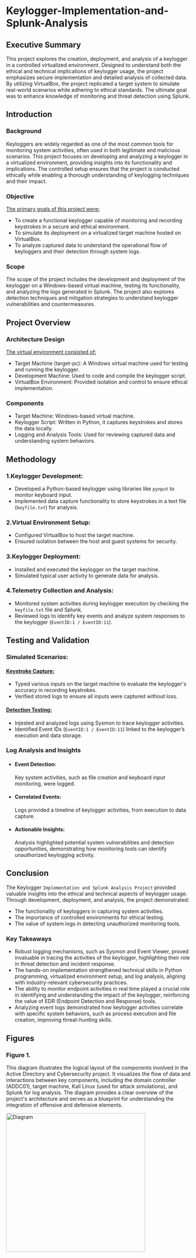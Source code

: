 # Keylogger-Implementation-and-Splunk-Analysis

## Executive Summary
This project explores the creation, deployment, and analysis of a keylogger in a controlled virtualized environment. Designed to understand both the ethical and technical implications of keylogger usage, the project emphasizes secure implementation and detailed analysis of collected data. By utilizing VirtualBox, the project replicated a target system to simulate real-world scenarios while adhering to ethical standards. The ultimate goal was to enhance knowledge of monitoring and threat detection using Splunk.


## Introduction
### Background
Keyloggers are widely regarded as one of the most common tools for monitoring system activities, often used in both legitimate and malicious scenarios. This project focuses on developing and analyzing a keylogger in a virtualized environment, providing insights into its functionality and implications. The controlled setup ensures that the project is conducted ethically while enabling a thorough understanding of keylogging techniques and their impact.

### Objective
<ins> The primary goals of this project were: </ins>

- To create a functional keylogger capable of monitoring and recording keystrokes in a secure and ethical environment.
- To simulate its deployment on a virtualized target machine hosted on VirtualBox.
- To analyze captured data to understand the operational flow of keyloggers and their detection through system logs.

### Scope
The scope of the project includes the development and deployment of the keylogger on a Windows-based virtual machine, testing its functionality, and analyzing the logs generated in Splunk. The project also explores detection techniques and mitigation strategies to understand keylogger vulnerabilities and countermeasures.


## Project Overview
### Architecture Design
<ins> The virtual environment consisted of: </ins>

- Target Machine (target-pc): A Windows virtual machine used for testing and running the keylogger.
- Development Machine: Used to code and compile the keylogger script.
- VirtualBox Environment: Provided isolation and control to ensure ethical implementation.

### Components
- Target Machine: Windows-based virtual machine.
- Keylogger Script: Written in Python, it captures keystrokes and stores the data locally.
- Logging and Analysis Tools: Used for reviewing captured data and understanding system behaviors.

## Methodology
### 1.Keylogger Development:

- Developed a Python-based keylogger using libraries like `pynput` to monitor keyboard input.
- Implemented data capture functionality to store keystrokes in a text file (`keyfile.txt`) for analysis.

### 2.Virtual Environment Setup:

- Configured VirtualBox to host the target machine.
- Ensured isolation between the host and guest systems for security.

### 3.Keylogger Deployment:

- Installed and executed the keylogger on the target machine.
- Simulated typical user activity to generate data for analysis.

### 4.Telemetry Collection and Analysis:

- Monitored system activities during keylogger execution by checking the `keyfile.txt` file and Splunk.
- Reviewed logs to identify key events and analyze system responses to the keylogger (`EventID:1 / EventID:11`).


## Testing and Validation
### Simulated Scenarios:


#### <ins> Keystroke Capture:</ins>

- Typed various inputs on the target machine to evaluate the keylogger's accuracy in recording keystrokes.
- Verified stored logs to ensure all inputs were captured without loss.


#### <ins> Detection Testing:</ins>

- Injested and analyzed logs using Sysmon to trace keylogger activities.
- Identified Event IDs (`EventID:1 / EventID:11`) linked to the keylogger’s execution and data storage.



### Log Analysis and Insights
- #### Event Detection:
  Key system activities, such as file creation and keyboard input monitoring, were logged.
- #### Correlated Events:
  Logs provided a timeline of keylogger activities, from execution to data capture.
- #### Actionable Insights:
  Analysis highlighted potential system vulnerabilities and detection opportunities, demonstrating how monitoring tools can identify unauthorized keylogging activity.

## Conclusion
The Keylogger `Implementation and Splunk Analysis Project` provided valuable insights into the ethical and technical aspects of keylogger usage. Through development, deployment, and analysis, the project demonstrated:

- The functionality of keyloggers in capturing system activities.
- The importance of controlled environments for ethical testing.
- The value of system logs in detecting unauthorized monitoring tools.

### Key Takeaways

- Robust logging mechanisms, such as Sysmon and Event Viewer, proved invaluable in tracing the activities of the keylogger, highlighting their role in threat detection and 
  incident response.
- The hands-on implementation strengthened technical skills in Python programming, virtualized environment setup, and log analysis, aligning with industry-relevant 
  cybersecurity practices.
- The ability to monitor endpoint activities in real time played a crucial role in identifying and understanding the impact of the keylogger, reinforcing the value of EDR 
  (Endpoint Detection and Response) tools.
- Analyzing event logs demonstrated how keylogger activities correlate with specific system behaviors, such as process execution and file creation, improving threat-hunting 
  skills.



## Figures

### Figure 1.
This diagram illustrates the logical layout of the components involved in the Active Directory and Cybersecurity project. It visualizes the flow of data and interactions between key components, including the domain controller (ADDC01), target machine, Kali Linux (used for attack simulations), and Splunk for log analysis. The diagram provides a clear overview of the project's architecture and serves as a blueprint for understanding the integration of offensive and defensive elements.


<img width="380" alt="Diagram" src="https://github.com/user-attachments/assets/e4bb13cf-cd81-40dd-af8c-a72ed9af44fc" />
